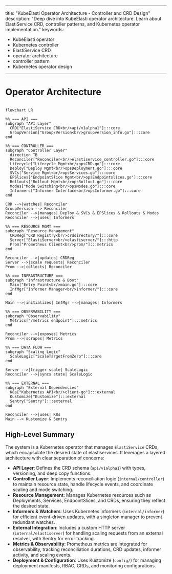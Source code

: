 
---
title: "KubeElasti Operator Architecture - Controller and CRD Design"
description: "Deep dive into KubeElasti operator architecture. Learn about ElastiService CRD, controller patterns, and Kubernetes operator implementation."
keywords:
  - KubeElasti operator
  - Kubernetes controller
  - ElastiService CRD
  - operator architecture
  - controller pattern
  - Kubernetes operator design
---

# Operator Architecture

``` mermaid

flowchart LR

%% === API ===
subgraph "API Layer"
  CRD["ElastiService CRD<br/>api/v1alpha1"]:::core
  GroupVersion["Group/Version<br/>groupversion_info.go"]:::core
end

%% === CONTROLLER ===
subgraph "Controller Layer"
  direction TB
  Reconciler["Reconciler<br/>elastiservice_controller.go"]:::core
  Lifecycle["Lifecycle Mgmt<br/>opsCRD.go"]:::core
  Deploy["Deploy Mgmt<br/>opsDeployment.go"]:::core
  SVCs["Service Mgmt<br/>opsServices.go"]:::core
  EPSlices["EndpointSlice Mgmt<br/>opsEndpointslices.go"]:::core
  Rollouts["Rollout Mgmt<br/>opsRollout.go"]:::core
  Modes["Mode Switching<br/>opsModes.go"]:::core
  Informers["Informer Interface<br/>opsInformer.go"]:::core
end

CRD -->|watches| Reconciler
GroupVersion --> Reconciler
Reconciler -->|manages| Deploy & SVCs & EPSlices & Rollouts & Modes
Reconciler -->|uses| Informers

%% === RESOURCE MGMT ===
subgraph "Resource Management"
  CRDReg["CRD Registry<br/>crddirectory/"]:::core
  Server["ElastiServer<br/>elastiserver/"]:::http
  Prom["Prometheus Client<br/>prom/"]:::metrics
end

Reconciler -->|updates| CRDReg
Server -->|scale requests| Reconciler
Prom -->|collects| Reconciler

%% === INFRASTRUCTURE ===
subgraph "Infrastructure & Boot"
  Main["Entry Point<br/>main.go"]:::core
  InfMgr["Informer Manager<br/>informer/"]:::core
end

Main -->|initializes| InfMgr -->|manages| Informers

%% === OBSERVABILITY ===
subgraph "Observability"
  Metrics["/metrics endpoint"]:::metrics
end

Reconciler -->|exposes| Metrics
Prom -->|scrapes| Metrics

%% === DATA FLOW ===
subgraph "Scaling Logic"
  ScaleLogic["ScaleTargetFromZero"]:::core
end

Server -->|trigger scale| ScaleLogic
Reconciler -->|syncs state| ScaleLogic

%% === EXTERNAL ===
subgraph "External Dependencies"
  K8s["Kubernetes API<br/>client-go"]:::external
  Kustomize["Kustomize"]:::external
  Sentry["Sentry"]:::external
end

Reconciler -->|uses| K8s
Main --> Kustomize & Sentry

```


## High-Level Summary

The system is a Kubernetes operator that manages `ElastiService` CRDs, which encapsulate the desired state of elastiservices. It leverages a layered architecture with clear separation of concerns:

- **API Layer**: Defines the CRD schema (`api/v1alpha1`) with types, versioning, and deep copy functions.
- **Controller Layer**: Implements reconciliation logic (`internal/controller`) to maintain resource state, handle lifecycle events, and coordinate scaling and mode switching.
- **Resource Management**: Manages Kubernetes resources such as Deployments, Services, EndpointSlices, and CRDs, ensuring they reflect the desired state.
- **Informers & Watchers**: Uses Kubernetes informers (`internal/informer`) for efficient event-driven updates, with a singleton manager to prevent redundant watches.
- **External Integration**: Includes a custom HTTP server (`internal/elastiserver`) for handling scaling requests from an external resolver, with Sentry for error tracking.
- **Metrics & Observability**: Prometheus metrics are integrated for observability, tracking reconciliation durations, CRD updates, informer activity, and scaling events.
- **Deployment & Configuration**: Uses Kustomize (`config/`) for managing deployment manifests, RBAC, CRDs, and monitoring configurations.
